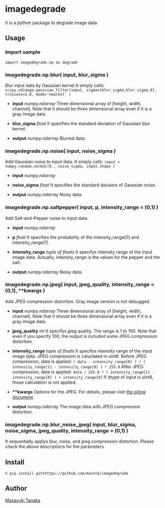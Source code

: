 imagedegrade
====

It is a python package to degrade image data.

## Usage

### Import sample
`import imagedegrade.np as degrade`

### imagedegrade.np.blur( input, blur_sigma )
Blur input data by Gaussian kernel.It simply calls:
`scipy.ndimage.gaussian_filter(input, sigma=[blur_sigma,blur_sigma,0], truncate=3.0, mode='nearest' )`

- **input** *numpy.ndarray*
Three dimensional array of [height, width, channel]. Note that it should be three dimensional array even if it is a gray image data.

- **blur_sigma** *float*
It specifies the standard deviation of Gaussian blur kernel.

- **output** *numpy.ndarray*
Blurred data.

### imagedegrade.np.noise( input, noise_sigma )

Add Gaussian noise to input data. It simply calls:
`input + numpy.random.normal(0., noise_sigma, input.shape )`

- **input** *numpy.ndarray*

- **noise_sigma** *float*
It specifies the standard deviaion of Gaussian noise. 

- **output** *numpy.ndarray*
Noisy data.

### imagedegrade.np.saltpepper( input, p, intensity_range = (0,1) )

Add Salt-and-Pepper noise to input data. 

- **input** *numpy.ndarray*

- **p** *float*
It specifies the probability of the intensity_range[0] and intensity_range[1].

- **intensity_range** *tuple of floats*
It specifys intensity range of the input image data.
Actually, intensity_range is the values for the pepper and the salt.

- **output** *numpy.ndarray*
Noisy data.

### imagedegrade.np.jpeg( input, jpeg_quality, intensity_range = (0,1), \*\*kwargs )

Add JPEG compression distortion. Gray image version is not debugged.

- **input** *numpy.ndarray*
Three dimensional array of [height, width, channel]. Note that it should be three dimensional array even if it is a gray image data.

- **jpeg_quality** *int*
It specifys jpeg quality. The range is 1 to 100. 
Note that even if you specify 100, the output is included some JPEG compression distortion.

- **intensity_range** *tuple of floats*
It specifys intensity range of the input image data.
JPEG compression is caluclated in uint8. 
Before JPEG compression, data is applied:
`( data - intensity_range[0] ) / ( intensity_range[1] - intensity_range[0] ) * 255.0`
After JPEG compression, data is applied:
`data / 255.0 * ( intensity_range[1] - intensity_range[0] ) + intensity_range[0]`
If dtype of input is uint8, those calculation is not applied.

- **\*\*kwargs**
Options for the JPEG. For details, plesae visit [the pillow document](https://pillow.readthedocs.io/en/5.1.x/handbook/image-file-formats.html#jpeg).

- **output** *numpy.ndarray*
The image data with JPEG compression distortion.


### imagedegrade.np.blur_noise_jpeg( input, blur_sigma, noise_sigma, jpeg_quality, intensity_range = (0,1) )

It sequentially applys blur, noise, and jpeg compression distortion. Please check the above descriptions for the parameters.

## Install

`% pip install git+https://github.com/mastnk/imagedegrade`

## Author

[Masayuki Tanaka](https://github.com/mastnk)
